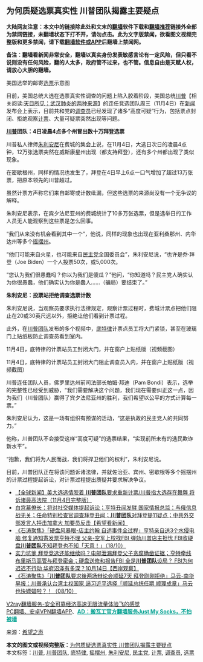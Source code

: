  <h2>为何质疑选票真实性 川普团队揭露主要疑点</h2> <p class="notice"><b>大陆网友注意：本文中的链接除此处和文末的<a href="https://github.com/bannedbook/fanqiang" >翻墙</a>软件下载和<a href="https://github.com/killgcd/justmysocks/blob/master/README.md">翻墙推荐</a>链接外全部为禁网链接，未翻墙状态下打不开，请勿点击。此为文字版禁闻，欲看图文视频完整版和更多禁闻，请下载<a href="https://github.com/bannedbook/fanqiang">翻墙软件或APP</a>后翻墙上禁闻网。</p><p>备注：翻墙看新闻非常安全，翻墙以真实身份发表敏感言论有一定风险，但只看不说则没有任何风险，翻的人太多，政府管不过来，也不管。信息自由是天赋人权，请放心大胆的翻墙。</b></p>  <div class="entry"> <p id="conimg"></p> <p>美国选举的邮寄<a href="https://www.bannedbook.org/bnews/tag/%E9%80%89%E7%A5%A8/" class="st_tag internal_tag" rel="tag" title="标签 选票 下的日志">选票</a>示意图</p> <p>目前，美国总统大选在选票真实性调查的问题上陷入胶着阶段，美国总统<span class='wp_keywordlink'><a href="https://www.bannedbook.org/bnews/comments/20200816/1381118.html" title="天目所见：川普将再赢总统大选 共和党掌参众两院" target="_blank">川普</a></span>【相关阅读:<a href='https://www.bannedbook.org/bnews/comments/20200816/1381123.html' target='_blank'>天目所见：武汉肺炎的两种来源</a>】的连任竞选团队周三（11月4日）在<span class='wp_keywordlink_affiliate'><a href="https://www.bannedbook.org/" title="新闻">新闻</a></span>发布会上表示，目前共和党的<a href="https://www.bannedbook.org/bnews/tag/%E8%B0%83%E6%9F%A5%E5%91%98/" class="st_tag internal_tag" rel="tag" title="标签 调查员 下的日志">调查员</a>已经发现了诸多“高度可疑”行为，包括票点封闭、拒绝观察<a href="https://www.bannedbook.org/bnews/tag/%E8%AE%A1%E7%A5%A8/" class="st_tag internal_tag" rel="tag" title="标签 计票 下的日志">计票</a>、大量可疑票突然出现等问题。</p> <p><strong><a href="https://www.bannedbook.org/bnews/tag/%e5%b7%9d%e6%99%ae/" class="st_tag internal_tag" rel="tag" title="标签 川普 下的日志">川普</a>团队：4日凌晨4点多个州冒出数十万拜登选票</strong></p> <p>川普私人律师<a href="https://www.bannedbook.org/bnews/tag/%e6%9c%b1%e5%88%a9%e5%ae%89%e5%b0%bc/" class="st_tag internal_tag" rel="tag" title="标签 朱利安尼 下的日志">朱利安尼</a>在费城的集会上说，在11月4日，大选日次日的凌晨4点钟，12万张选票突然在威斯康星州出现（都支持拜登），还有多个州都出现了类似现象。</p> <p>在密歇根州，同样的情况也发生了，拜登在4日早上6点一口气增加了超过13万张票，把原本领先的川普超过。</p>  <p>虽然计票方声称它们来自邮寄或计数纰漏，但这些选票的来源尚没有一个无争议的解释。</p> <p>朱利安尼表示，在宾夕法尼亚州的费城统计了10多万张选票，但是选举日的工作人员无人能观察到这些票是怎么回事。</p> <p>“我们从来没有机会看到其中一个”，他说，同样的现象也出现在亚利桑那州、内华达州等多个<a href="https://www.bannedbook.org/bnews/tag/%E6%91%87%E6%91%86%E5%B7%9E/" class="st_tag internal_tag" rel="tag" title="标签 摇摆州 下的日志">摇摆州</a>。</p> <p>“他们可能来自火星，也可能来自<a href="https://www.bannedbook.org/bnews/tag/%e6%b0%91%e4%b8%bb%e5%85%9a/" class="st_tag internal_tag" rel="tag" title="标签 民主党 下的日志">民主党</a>全国委员会”，朱利安尼说，“也许是乔·拜登（Joe Biden）一个人投票50次，或5,000次。</p> <p>“您认为我们很愚蠢吗？你以为我们是傻瓜？”他问，“你知道吗？民主党人确实认为你很愚蠢，他们确实认为你是蠢人&#8230;&#8230;（骗局）要结束了。”</p> <p><strong>朱利安尼：投票站拒绝调查选票计数</strong></p>  <p>朱利安尼说，当观察员要求执行法律规定，观察计票过程时，费城计票点把他们阻止在20或30英尺远以外，拒绝让他们看到计票过程。</p> <p>此外，在<a href="https://www.bannedbook.org/bnews/tag/%e5%b7%9d%e6%99%ae%e5%9b%a2%e9%98%9f/" class="st_tag internal_tag" rel="tag" title="标签 川普团队 下的日志">川普团队</a>发布的多个视频中，<a href="https://www.bannedbook.org/bnews/tag/%e5%ba%95%e7%89%b9%e5%be%8b/" class="st_tag internal_tag" rel="tag" title="标签 底特律 下的日志">底特律</a>计票点员工将大门紧锁，甚至在玻璃门上贴纸板防止调查员看到室内。</p> <p></p> <p>11月4日，底特律的计票站员工封闭大门，并在窗户上贴纸版（视频截图）</p> <p></p> <p>11月4日，底特律的计票站员工封闭大门阻止调查员入内，并在窗户上贴纸版（视频截图）</p>  <p>川普连任团队人员，佛罗里达州前司法部长帕姆·邦迪（Pam Bondi）表示，选举的完整性已经受到威胁，“我们需要解决这个问题，我们现在需要纠正这一点，因为我们（川普团队）赢得了宾夕法尼亚州的胜利，我们希望以公平的方式计算每一票。”</p> <p>朱利安尼认为，这是一场有组织有预谋的活动，“这是执政的民主党人的共同努力。”</p> <p>他称，川普团队不会接受这样“高度可疑”的选票结果，“实现前所未有的选民欺诈新水平”。</p> <p>“抱歉，我们将为人民而战，我们将捍卫他们的权利”，朱利安尼说。</p> <p>目前，川普团队正在将该问题诉诸法律，并就佐治亚、宾州、密歇根等多个摇摆州的计票过程提起诉讼，对计票过程提出质疑并要求解决争议。</p> <ul class='op-related-articles' title='相关阅读'> <li><a href='https://www.bannedbook.org/bnews/bannedvideo/20201105/1426250.html' target='_blank'>【全球新闻】美大选选情胶着 <b>川普团队</b>要求重新计票/川普指大选存在舞弊 将诉诸最高法院（11月4日完整版）</a></li> <li><a href='https://www.bannedbook.org/bnews/bannedvideo/20201020/1417215.html' target='_blank'>白宫幕僚长：将对社交媒体提起诉讼；亨特丑闻发酵 国家情报总监：与俄信息战无关；任命特别检查官调查拜登丑闻；<b>川普团队</b>对拜登提11疑点；中共外交部发言人抨击加拿大 加要员反击【希望看新闻】</a></li> <li><a href='https://www.bannedbook.org/bnews/bannedvideo/20201019/1416244.html' target='_blank'>《石涛聚焦》「硬盘风暴眼-店主约翰 自述事件全过程」亨特亲自送3个水侵电脑 修复通知寄发票亨特不理 父亲-空军上校找FBI 弹劾川普店主担忧 FBI收硬盘<b>川普团队</b>不知拜登也不知「天意！」（18/10）</a></li> <li><a href='https://www.bannedbook.org/bnews/bannedvideo/20201015/1414185.html' target='_blank'>实力坑爹 拜登竞选还能继续吗？电邮泄漏拜登父子贪腐确凿证据；亨特牵线 布里斯马高管与拜登密会；硬盘送修和报告FBI 全是<b>川普团队</b>设局？ FBI为何迟迟不行动 华府沼泽有多深？10月14日【西岸观察】</a></li> <li><a href='https://www.bannedbook.org/bnews/bannedvideo/20201009/1410509.html' target='_blank'>《石涛聚焦》「<b>川普团队</b>要求後两场辩论会顺延7天 拜登刚刚拒绝」马云-南华早报：川普承认台湾主权国家 逼习近平选择「顺延总统任期 顺理成章」马云也快嫖娼啦？！（08/10）</a></li> </ul> <p class="texttj"> <a href="https://www.bannedbook.org/forum23/topic22702.html" target="_blank">V2ray翻墙服务-安全可靠经济高速无限流量体验飞的感觉</a><br/> <a href="https://github.com/bannedbook/fanqiang/wiki/%E7%A6%81%E9%97%BB%E7%BD%91%E5%AE%89%E5%8D%93%E7%BF%BB%E5%A2%99%E6%96%B0%E9%97%BBAPP" target="_blank">PC翻墙、安卓VPN翻墙APP</a>、<span onclick="window.open('https://github.com/killgcd/justmysocks/blob/master/README.md')" style="font-weight:bold;color:#00A191;cursor:pointer;text-decoration:underline;outline:none">AD：搬瓦工官方翻墙服务Just My Socks，不怕被墙</span></p><p> 来源：<span class='wp_keywordlink_affiliate'><a href="https://www.soundofhope.org" title="希望之声" target="_blank">希望之声</a></span> </p> <a name='sharetosocial'></a>       <div><b>本文的图文或视频完整版</b>：<a href='https://www.bannedbook.org/bnews/cnnews/20201105/1426320.html'>为何质疑选票真实性 川普团队揭露主要疑点</a></div>  </div><!--END ENTRY--> <div class="postfooter"> <div>本文标签：<a href="https://www.bannedbook.org/bnews/tag/%e5%b7%9d%e6%99%ae/" rel="tag">川普</a>, <a href="https://www.bannedbook.org/bnews/tag/%e5%b7%9d%e6%99%ae%e5%9b%a2%e9%98%9f/" rel="tag">川普团队</a>, <a href="https://www.bannedbook.org/bnews/tag/%e5%ba%95%e7%89%b9%e5%be%8b/" rel="tag">底特律</a>, <a href="https://www.bannedbook.org/bnews/tag/%E6%91%87%E6%91%86%E5%B7%9E/" rel="tag">摇摆州</a>, <a href="https://www.bannedbook.org/bnews/tag/%e6%9c%b1%e5%88%a9%e5%ae%89%e5%b0%bc/" rel="tag">朱利安尼</a>, <a href="https://www.bannedbook.org/bnews/tag/%e6%b0%91%e4%b8%bb%e5%85%9a/" rel="tag">民主党</a>, <a href="https://www.bannedbook.org/bnews/tag/%E8%AE%A1%E7%A5%A8/" rel="tag">计票</a>, <a href="https://www.bannedbook.org/bnews/tag/%E8%B0%83%E6%9F%A5%E5%91%98/" rel="tag">调查员</a>, <a href="https://www.bannedbook.org/bnews/tag/%E9%80%89%E7%A5%A8/" rel="tag">选票</a></div>  </div><!--END POSTFOOTER--> 